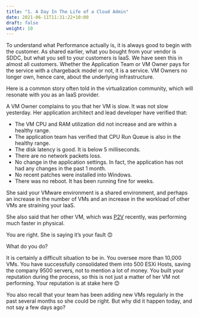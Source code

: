 ```yaml
---
title: "1. A Day In The Life of a Cloud Admin"
date: 2021-06-11T11:31:22+10:00
draft: false
weight: 10
---
```


To understand what Performance actually is, it is always good to begin with the customer. As shared earlier, what you bought from your vendor is SDDC, but what you sell to your customers is IaaS. We have seen this in almost all customers. Whether the Application Team or VM Owner pays for the service with a chargeback model or not, it is a service. VM Owners no longer own, hence care, about the underlying infrastructure.

Here is a common story often told in the virtualization community, which will resonate with you as an IaaS provider.

A VM Owner complains to you that her VM is slow. It was not slow yesterday. Her application architect and lead developer have verified that:

- The VM CPU and RAM utilization did not increase and are within a healthy range.
- The application team has verified that CPU Run Queue is also in the healthy range.
- The disk latency is good. It is below 5 milliseconds.
- There are no network packets loss.
- No change in the application settings. In fact, the application has not had any changes in the past 1 month.
- No recent patches were installed into Windows.
- There was no reboot. It has been running fine for weeks.

She said your VMware environment is a shared environment, and perhaps an increase in the number of VMs and an increase in the workload of other VMs are straining your IaaS.

She also said that her other VM, which was [P2V](https://en.wikipedia.org/wiki/Disaster_recovery) recently, was performing much faster in physical.

You are right. She is saying it’s your fault 😊

What do you do? 

It is certainly a difficult situation to be in. You oversee more than 10,000 VMs. You have successfully consolidated them into 500 ESXi Hosts, saving the company 9500 servers, not to mention a lot of money. You built your reputation during the process, so this is not just a matter of her VM not performing. Your reputation is at stake here 😊

You also recall that your team has been adding new VMs regularly in the past several months so she could be right. But why did it happen today, and not say a few days ago?